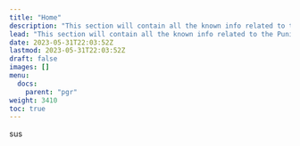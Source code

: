 ```yaml
---
title: "Home"
description: "This section will contain all the known info related to the Punishing: Gray Raven"
lead: "This section will contain all the known info related to the Punishing: Gray Raven"
date: 2023-05-31T22:03:52Z
lastmod: 2023-05-31T22:03:52Z
draft: false
images: []
menu:
  docs:
    parent: "pgr"
weight: 3410
toc: true
---
```


sus
